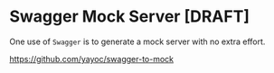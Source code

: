 # Swagger Mock Server [DRAFT]

One use of `Swagger` is to generate a mock server with no extra effort.

https://github.com/yayoc/swagger-to-mock